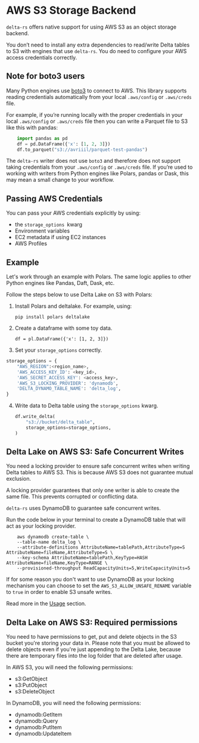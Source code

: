 # AWS S3 Storage Backend

`delta-rs` offers native support for using AWS S3 as an object storage backend.

You don’t need to install any extra dependencies to read/write Delta tables to S3 with engines that use `delta-rs`. You do need to configure your AWS access credentials correctly.

## Note for boto3 users

Many Python engines use [boto3](https://boto3.amazonaws.com/v1/documentation/api/latest/index.html) to connect to AWS. This library supports reading credentials automatically from your local `.aws/config` or `.aws/creds` file.

For example, if you’re running locally with the proper credentials in your local `.aws/config` or `.aws/creds` file then you can write a Parquet file to S3 like this with pandas:

```python
    import pandas as pd
    df = pd.DataFrame({'x': [1, 2, 3]})
    df.to_parquet("s3://avriiil/parquet-test-pandas")
```

The `delta-rs` writer does not use `boto3` and therefore does not support taking credentials from your `.aws/config` or `.aws/creds` file. If you’re used to working with writers from Python engines like Polars, pandas or Dask, this may mean a small change to your workflow.

## Passing AWS Credentials

You can pass your AWS credentials explicitly by using:

- the `storage_options `kwarg
- Environment variables
- EC2 metadata if using EC2 instances
- AWS Profiles

## Example

Let's work through an example with Polars. The same logic applies to other Python engines like Pandas, Daft, Dask, etc.

Follow the steps below to use Delta Lake on S3 with Polars:

1. Install Polars and deltalake. For example, using:

   `pip install polars deltalake`

2. Create a dataframe with some toy data.

   `df = pl.DataFrame({'x': [1, 2, 3]})`

3. Set your `storage_options` correctly.

```python
storage_options = {
    "AWS_REGION":<region_name>,
    'AWS_ACCESS_KEY_ID': <key_id>,
    'AWS_SECRET_ACCESS_KEY': <access_key>,
    'AWS_S3_LOCKING_PROVIDER': 'dynamodb',
    'DELTA_DYNAMO_TABLE_NAME': 'delta_log',
}
```

4. Write data to Delta table using the `storage_options` kwarg.

   ```python
   df.write_delta(
       "s3://bucket/delta_table",
       storage_options=storage_options,
   )
   ```

## Delta Lake on AWS S3: Safe Concurrent Writes

You need a locking provider to ensure safe concurrent writes when writing Delta tables to AWS S3. This is because AWS S3 does not guarantee mutual exclusion.

A locking provider guarantees that only one writer is able to create the same file. This prevents corrupted or conflicting data.

`delta-rs` uses DynamoDB to guarantee safe concurrent writes.

Run the code below in your terminal to create a DynamoDB table that will act as your locking provider.

```
    aws dynamodb create-table \
    --table-name delta_log \
    --attribute-definitions AttributeName=tablePath,AttributeType=S AttributeName=fileName,AttributeType=S \
    --key-schema AttributeName=tablePath,KeyType=HASH AttributeName=fileName,KeyType=RANGE \
    --provisioned-throughput ReadCapacityUnits=5,WriteCapacityUnits=5
```

If for some reason you don't want to use DynamoDB as your locking mechanism you can choose to set the `AWS_S3_ALLOW_UNSAFE_RENAME` variable to `true` in order to enable S3 unsafe writes.

Read more in the [Usage](../../usage/writing/writing-to-s3-with-locking-provider.md) section.

## Delta Lake on AWS S3: Required permissions

You need to have permissions to get, put and delete objects in the S3 bucket you're storing your data in. Please note that you must be allowed to delete objects even if you're just appending to the Delta Lake, because there are temporary files into the log folder that are deleted after usage.

In AWS S3, you will need the following permissions:

- s3:GetObject
- s3:PutObject
- s3:DeleteObject

In DynamoDB, you will need the following permissions:

- dynamodb:GetItem
- dynamodb:Query
- dynamodb:PutItem
- dynamodb:UpdateItem
